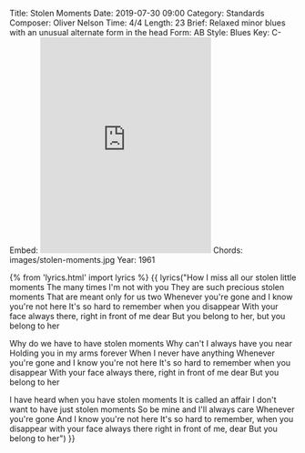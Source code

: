 Title: Stolen Moments
Date: 2019-07-30 09:00
Category: Standards
Composer: Oliver Nelson
Time: 4/4
Length: 23
Brief: Relaxed minor blues with an unusual alternate form in the head
Form: AB
Style: Blues
Key: C-
Embed: <iframe src="https://open.spotify.com/embed/playlist/031BeVXVa2BIKQB7ZuxYQM" width="300" height="380" frameborder="0" allowtransparency="true" allow="encrypted-media"></iframe>
Chords: images/stolen-moments.jpg
Year: 1961

{% from 'lyrics.html' import lyrics %}
{{ lyrics("How I miss all our stolen little moments
The many times I'm not with you
They are such precious stolen moments
That are meant only for us two
Whenever you're gone and I know you're not here
It's so hard to remember when you disappear
With your face always there, right in front of me dear
But you belong to her, but you belong to her

Why do we have to have stolen moments
Why can't I always have you near
Holding you in my arms forever
When I never have anything
Whenever you're gone and I know you're not here
It's so hard to remember when you disappear
With your face always there, right in front of me dear
But you belong to her

I have heard when you have stolen moments
It is called an affair
I don't want to have just stolen moments
So be mine and I'll always care
Whenever you're gone
And I know you're not here
It's so hard to remember, when you disappear
with your face always there right in front of me, dear
But you belong to her") }}
